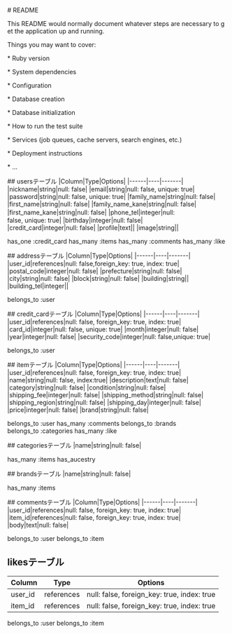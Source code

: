 # README

This README would normally document whatever steps are necessary to get the
application up and running.

Things you may want to cover:

* Ruby version

* System dependencies

* Configuration

* Database creation

* Database initialization

* How to run the test suite

* Services (job queues, cache servers, search engines, etc.)

* Deployment instructions

* ...

## usersテーブル
|Column|Type|Options|
|------|----|-------|
|nickname|string|null: false|
|email|string|null: false, unique: true|
|password|string|null: false, unique: true|
|family_name|string|null: false|
|first_name|string|null: false|
|family_name_kane|string|null: false|
|first_name_kane|string|null: false|
|phone_tel|integer|null:　false, unique: true|
|birthday|integer|null: false|
|credit_card|integer|null: false|
|profile|text||
|image|string||

has_one :credit_card
has_many :items
has_many :comments
has_many :like


## addressテーブル
|Column|Type|Options|
|------|----|-------|
|user_id|references|null: false,foreign_key: true, index: true|
|postal_code|integer|null: false|
|prefecture|string|null: false|
|city|string|null: false|
|block|string|null: false|
|building|string||
|building_tel|integer||

belongs_to :user


## credit_cardテーブル
|Column|Type|Options|
|------|----|-------|
|user_id|references|null: false, foreign_key: true, index: true|
|card_id|integer|null: false, unique: true|
|month|integer|null: false|
|year|integer|null: false|
|security_code|integer|null: false,unique: true|

belongs_to :user

## itemテーブル
|Column|Type|Options|
|------|----|-------|
|user_id|references|null: false, foreign_key: true, index: true|
|name|string|null: false, index:true|
|description|text|null: false|
|category|string|null: false|
|condition|string|null: false|
|shipping_fee|integer|null: false|
|shipping_method|string|null: false|
|shipping_region|string|null: false|
|shipping_day|integer|null: false|
|price|integer|null: false|
|brand|string|null: false|

belongs_to :user
has_many :comments
belongs_to :brands
belongs_to :categories
has_many :like

## categoriesテーブル
|name|string|null: false|

has_many :items
has_aucestry

## brandsテーブル
|name|string|null: false|

has_many :items

## commentsテーブル
|Column|Type|Options|
|------|----|-------|
|user_id|references|null: false, foreign_key: true, index: true|
|item_id|references|null: false, foreign_key: true, index: true|
|body|text|null: false|

belongs_to :user
belongs_to :item

## likesテーブル
|Column|Type|Options|
|------|----|-------|
|user_id|references|null: false, foreign_key: true, index: true|
|item_id|references|null: false, foreign_key: true, index: true|

belongs_to :user
belongs_to :item
